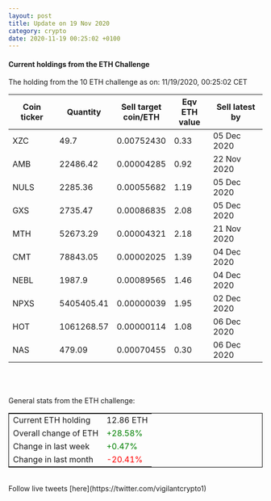 ```yaml
---
layout: post
title: Update on 19 Nov 2020
category: crypto
date: 2020-11-19 00:25:02 +0100
---
```

<!-- Global site tag (gtag.js) - Google Analytics -->
<script async src="https://www.googletagmanager.com/gtag/js?id=UA-103831149-5"></script>
<script>
  window.dataLayer = window.dataLayer || [];
  function gtag(){dataLayer.push(arguments);}
  gtag('js', new Date());

  gtag('config', 'UA-103831149-5');
</script>


#### Current holdings from the ETH Challenge

The holding from the 10 ETH challenge as on: 11/19/2020, 00:25:02 CET

|Coin ticker|Quantity|Sell target<br>coin/ETH|Eqv ETH<br>value|Sell latest by|
|-----------|--------|-----------|-----------|--------------|
XZC|49.7|  0.00752430|0.33|05 Dec 2020|
AMB|22486.42|  0.00004285|0.92|22 Nov 2020|
NULS|2285.36|  0.00055682|1.19|05 Dec 2020|
GXS|2735.47|  0.00086835|2.08|05 Dec 2020|
MTH|52673.29|  0.00004321|2.18|21 Nov 2020|
CMT|78843.05|  0.00002025|1.39|04 Dec 2020|
NEBL|1987.9|  0.00089565|1.46|04 Dec 2020|
NPXS|5405405.41|  0.00000039|1.95|02 Dec 2020|
HOT|1061268.57|  0.00000114|1.08|06 Dec 2020|
NAS|479.09|  0.00070455|0.30|06 Dec 2020|

<br>
<br>
<br>
General stats from the ETH challenge:

<table style="border:1px solid black;margin-left:auto;margin-right:auto;">
	<tbody>
	<tr>
		<td>Current ETH holding</td>
		<td>     12.86 ETH</td>
	</tr>
	<tr>
		<td>Overall change of ETH</td>
		<td><font color="green">+28.58%</font></td>
	</tr>
	<tr>
		<td>Change in last week</td>
		<td><font color="green">+0.47%</font></td>
	</tr>
	<tr>
		<td>Change in last month</td>
		<td><font color="red">-20.41%</font></td>
	</tr>
	</tbody>
</table>

<br>
Follow live tweets [here](https://twitter.com/vigilantcrypto1)
<br>
<br>